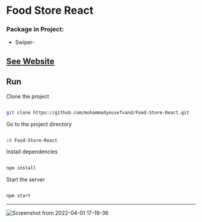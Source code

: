 # Food Store React

### Package in Project:
- Swiper-

## [See Website](https://hambergerstore.netlify.app/)

##  Run 

Clone the project

```bash

git clone https://github.com/mohammadyousefvand/Food-Store-React.git

```

Go to the project directory

```bash

cd Food-Store-React

```

Install dependencies

```bash

npm install

```

Start the server

```bash

npm start

```

------

![Screenshot from 2022-04-01 17-19-36](https://user-images.githubusercontent.com/91375726/161267080-df615e90-00ec-42fe-b650-c6aa99e157b2.png)
